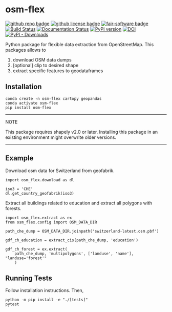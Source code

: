 # osm-flex

[![github repo badge](https://img.shields.io/badge/github-repo-000.svg?logo=github&labelColor=gray&color=blue)](https://github.com/osm-flex/osm-flex)
[![github license badge](https://img.shields.io/github/license/osm-flex/osm-flex)](https://github.com/osm-flex/osm-flex)
[![fair-software badge](https://img.shields.io/badge/fair--software.eu-%E2%97%8F%20%20%E2%97%8F%20%20%E2%97%8F%20%20%E2%97%8F%20%20%E2%97%8B-yellow)](https://fair-software.eu)
[![Build Status](https://travis-ci.com/ElcoK/DamageScanner.svg?branch=master)](https://travis-ci.com/ElcoK/DamageScanner) [![Documentation Status](https://readthedocs.org/projects/damagescanner/badge/?version=latest)](https://damagescanner.readthedocs.io/en/latest/?badge=latest) 
[![PyPI version](https://badge.fury.io/py/damagescanner.svg)](https://badge.fury.io/py/damagescanner) 
[![DOI](https://zenodo.org/badge/DOI/10.5281/zenodo.2551015.svg)](https://doi.org/10.5281/zenodo.2551015) 
[![PyPI - Downloads](https://img.shields.io/pypi/dm/damagescanner?color=yellow&label=Downloads)](https://pypistats.org/packages/osm-flex)

Python package for flexible data extraction from OpenStreetMap. This packages allows to 

1. download OSM data dumps
2. [optional] clip to desired shape
2. extract specific features to geodataframes

## Installation

```
conda create -n osm-flex cartopy geopandas
conda activate osm-flex
pip install osm-flex
```

---
NOTE

This package requires shapely v2.0 or later. Installing this package in an existing environment might overwrite older versions. 

---

## Example
Download osm data for Switzerland from geofabrik.

```
import osm_flex.download as dl

iso3 = 'CHE'
dl.get_country_geofabrik(iso3)
```

Extract all buildings related to education and extract all polygons with forests.

```
import osm_flex.extract as ex
from osm_flex.config import OSM_DATA_DIR

path_che_dump = OSM_DATA_DIR.joinpath('switzerland-latest.osm.pbf')

gdf_ch_education = extract_cis(path_che_dump, 'education')

gdf_ch_forest = ex.extract(
	path_che_dump, 'multipolygons', ['landuse', 'name'], "landuse='forest'"
	)                      
```



## Running Tests

Follow installation instructions. Then,
```
python -m pip install -e "./[tests]"
pytest
```
